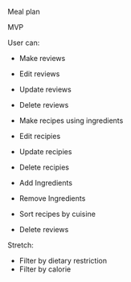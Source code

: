 Meal plan 

MVP

User can:
- Make reviews
- Edit reviews
- Update reviews
- Delete reviews

- Make recipes using ingredients
- Edit recipies
- Update recipies
- Delete recipies

- Add Ingredients
- Remove Ingredients

- Sort recipes by cuisine
- Delete reviews


Stretch:
- Filter by dietary restriction
- Filter by calorie
